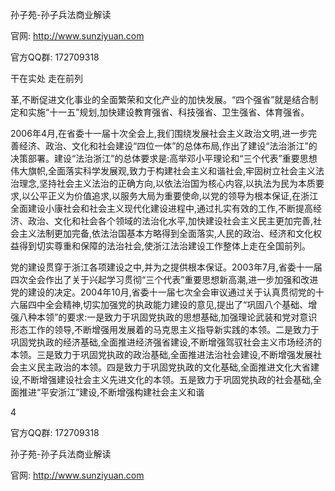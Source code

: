 孙子苑-孙子兵法商业解读

官网: http://www.sunziyuan.com

官方QQ群: 172709318

干在实处 走在前列

革,不断促进文化事业的全面繁荣和文化产业的加快发展。“四个强省”就是结合制定和实施“十一五”规划,加快建设教育强省、科技强省、卫生强省、体育强省。

2006年4月,在省委十一届十次全会上,我们围绕发展社会主义政治文明,进一步完善经济、政治、文化和社会建设“四位一体”的总体布局,作出了建设“法治浙江”的决策部署。建设“法治浙江”的总体要求是:高举邓小平理论和“三个代表”重要思想伟大旗帜,全面落实科学发展观,致力于构建社会主义和谐社会,牢固树立社会主义法治理念,坚持社会主义法治的正确方向,以依法治国为核心内容,以执法为民为本质要求,以公平正义为价值追求,以服务大局为重要使命,以党的领导为根本保证,在浙江全面建设小康社会和社会主义现代化建设进程中,通过扎实有效的工作,不断提高经济、政治、文化和社会各个领域的法治化水平,加快建设社会主义民主更加完善,社会主义法制更加完备,依法治国基本方略得到全面落实,人民的政治、经济和文化权益得到切实尊重和保障的法治社会,使浙江法治建设工作整体上走在全国前列。

党的建设贯穿于浙江各项建设之中,并为之提供根本保证。2003年7月,省委十一届四次全会作出了关于兴起学习贯彻“三个代表”重要思想新高潮,进一步加强和改进党的建设的决定。2004年10月,省委十一届七次全会审议通过关于认真贯彻党的十六届四中全会精神,切实加强党的执政能力建设的意见,提出了“巩固八个基础、增强八种本领”的要求:一是致力于巩固党执政的思想基础,加强理论武装和党对意识形态工作的领导,不断增强用发展着的马克思主义指导新实践的本领。二是致力于巩固党执政的经济基础,全面推进经济强省建设,不断增强驾驭社会主义市场经济的本领。三是致力于巩固党执政的政治基础,全面推进法治社会建设,不断增强发展社会主义民主政治的本领。四是致力于巩固党执政的文化基础,全面推进文化大省建设,不断增强建设社会主义先进文化的本领。五是致力于巩固党执政的社会基础,全面推进“平安浙江”建设,不断增强构建社会主义和谐

4

官方QQ群: 172709318

孙子苑-孙子兵法商业解读

官网: http://www.sunziyuan.com